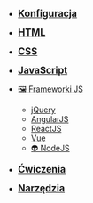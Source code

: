 - <a href="#/config/code_editors" style="font-weight: 700;font-size:17px;"> Konfiguracja </a>
- <a href="#/html/overview" style="font-weight: 700;font-size:17px;">HTML </a>
- <a href="#/css/overview" style="font-weight: 700;font-size:17px;"> CSS </a>
- <a href="#/js/overview" style="font-weight: 700;font-size:17px;"> JavaScript </a>

- [🖼️&nbsp;Frameworki JS](js/frameworks/overview.md)

  - [jQuery](js/frameworks/jquery.md)
  - [AngularJS](js/frameworks/angularjs.md)
  - [ReactJS](js/frameworks/reactjs.md)
  - [Vue](js/frameworks/vue.md)
  - [👽&nbsp;NodeJS](js/nodejs.md)

- <a href="#/ex/html" style="font-weight: 700;font-size:17px;"> Ćwiczenia </a>
- <a href="#/tools/regex" style="font-weight: 700;font-size:17px;"> Narzędzia </a>
